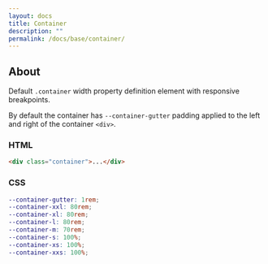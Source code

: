 ```yaml
---
layout: docs
title: Container
description: ""
permalink: /docs/base/container/
---
```


## About

Default `.container` width property definition element with responsive breakpoints.

By default the container has `--container-gutter` padding applied to the left and right of the container `<div>`.

### HTML

```html
<div class="container">...</div>
```

### CSS

```scss
--container-gutter: 1rem;
--container-xxl: 80rem;
--container-xl: 80rem;
--container-l: 80rem;
--container-m: 70rem;
--container-s: 100%;
--container-xs: 100%;
--container-xxs: 100%;
```
